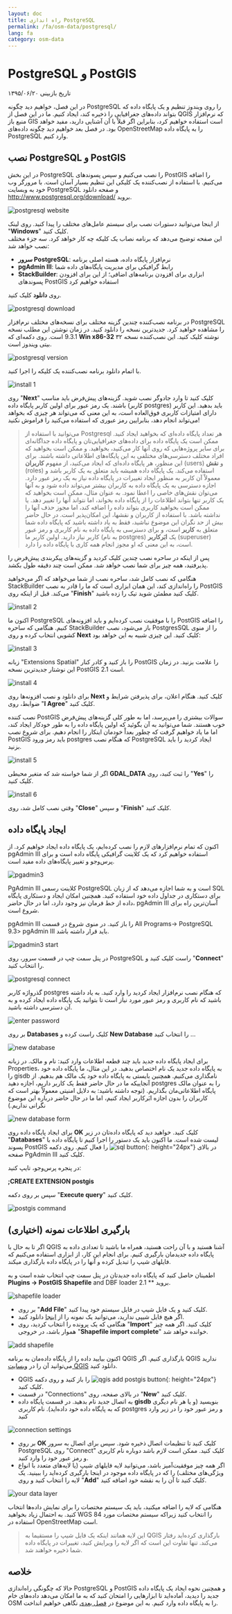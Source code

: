 ```yaml
---
layout: doc
title: راه اندازی PostgreSQL
permalink: /fa/osm-data/postgresql/
lang: fa
category: osm-data
---
```


PostgreSQL و PostGIS
====================

تاریخ بازبینی ۱۳۹۵/۰۶/۲۰

در این فصل، خواهیم دید چگونه PostgreSQL را روی ویندوز تنظیم و یک پایگاه داده که بتواند داده‌های جغرافیایی را ذخیره کند، ایجاد کنیم. ما در این فصل از QGIS که نرم‌افزار منبع باز GIS است استفاده خواهیم کرد، بنابراین اگر قبلاْ با آن آشنایی دارید، مفید خواهد بود. در فصل بعد خواهیم دید چگونه داده‌های OpenStreetMap را به پایگاه داده PostgreSQL وارد کنیم.  

نصب PostgreSQL و PostGIS
----------------------------------

در این بخش PostgreSQL را نصب می‌کنیم و سپس پسوندهای PostGIS را اضافه می‌کنیم. با استفاده از نصب‌کننده یک کلیکی این تنظیم بسیار آسان است. با مرورگر وب خود به وبسایت PostgreSQL و صفحه دانلود <http://www.postgresql.org/download/> بروید.  

![postgresql website][]

از اینجا می‌توانید دستورات نصب برای سیستم عامل‌های مختلف را پیدا کنید. روی لینک "**Windows**" کلیک کنید.  
این صفحه توضیح می‌دهد که برنامه نصاب یک کلیکه چه کار خواهد کرد. سه جزء مختلف نصب خواهد شد:  

* **سرور PostgreSQL**: نرم‌افزار پایگاه داده، هسته اصلی برنامه  
* **pgAdmin III**: رابط گرافیکی برای مدیریت پایگاه‌های داده شما  
* **StackBuilder**: ابزاری برای افزودن برنامه‌های اضافی؛ از این برای افزودن پسوندهای PostGIS استفاده خواهیم کرد  

روی **دانلود** کلیک کنید.  

![postgresql download][]

در برنامه نصب‌کننده چندین گزینه مختلف برای نسخه‌های مختلف نرم‌افزار PostgreSQL را مشاهده خواهید کرد. جدیدترین نسخه را دانلود کنید. در زمان نوشتن این مطلب نسخه 9.3.1 است. روی دکمه‌ای که **Win x86-32** نوشته کلیک کنید. این نصب‌کننده نسخه ۳۲ بیتی ویندوز است.  

![postgresql version][]

با اتمام دانلود برنامه نصب‌کننده یک کلیکه را اجرا کنید.  

![install 1][]

روی "**Next**" کلیک کنید تا وارد جادوگر نصب شوید. گزینه‌های پیش‌فرض باید مناسب باشند. یک رمز عبور برای اولین کاربر پایگاه داده (کاربر postgres) باید بدهید. این کاربر دارای امتیازات کاربری فوق‌العاده است، به این معنی که می‌تواند هر چیزی که بخواهد می‌تواند انجام دهد، بنابرایین رمز عبوری که استفاده می‌کنید را فراموش نکنید!  

> می‌توانید با استفاده از Postgresql هر تعداد پایگاه داده‌ای که بخواهید ایجاد کنید. ممکن است یک پایگاه داده برای داده‌های جغرافیایی‌تان و پایگاه داده جداگانه‌ای برای سایر پروژه‌هایی که روی آنها کار می‌کنید، بخواهید. و ممکن است بخواهید که افراد مختلف دسترسی‌های مختلفی به این پایگاه‌های اطلاعاتی داشته باشند. برای این منظور، هر پایگاه داده‌ای که ایجاد می‌کنید، از مفهوم **کاربران** (users) و **نقش** (roles) استفاده می‌کند. یک پایگاه داده همیشه باید متعلق به یک کاربر باشد و معمولاْ آن کاربر به منظور ایجاد تغییرات در پایگاه داده نیاز به یک رمز عبور دارد. اجازه دسترسی به یک پایگاه داده به کاربران بیشتر می‌تواند داده شود و به آنها می‌توان نقش‌های خاصی را اعطا نمود. به عنوان مثال، ممکن است بخواهید که یک کاربر تنها بتواند اطلاعات را از پایگاه داده بخواند، اما نتواند آنها را تغییر دهد. یا ممکن است بخواهید کاربری بتواند داده را اضافه کند، اما مجوز حذف آنها را نداشته باشد. با استفاده از کاربران و نقشها، این امکان‌پذیر است. در حال حاضر بیش از حد نگران این موضوع نباشید، فقط به یاد داشته باشید که پایگاه داده شما متعلق به **کاربر** است، و برای دسترسی به پایگاه داده به نام کاربری و رمز عبور کاربر نیاز دارید. اولین کاربر ما (به نام postgres) یک **ابَرکاربر** (superuser) است، به این معنی که او مجوز انجام همه کاری با پایگاه داده را دارد.  

پس از اینکه در ساحره نصب چندین کلیک کردید و گزینه‌های پیکربندی پیش‌فرض را پذیرفتید، همه چیز برای شما نصب خواهد شد. ممکن است چند دقیقه طول بکشد.  

هنگامی که نصب کامل شد، ساحره نصب از شما می‌خواهد که اگر می‌خواهید StackBuilder را راه‌اندازی کند، این همان ابزاری است که ما را قادر به نصب PostGIS می‌کند. قبل از اینکه روی "**Finish**" کلیک کنید مطمئن شوید تیک را زده باشید.  

![install 2][]

اکنون ما PostgreSQL را با موفقیت نصب کرده‌ایم و باید افزونه‌های PostGIS را اضافه کنیم. هنگامی که ساحره StackBuilder باز می‌شود، نصب PostgresSQL را از منوی کشویی انتخاب کرده و روی **Next** کلیک کنید. این چیزی شبیه به این خواهد بود:  

![install 3][]

زبانه "Extensions Spatial" را باز کنید و کادر کنار PostGIS را علامت بزنید. در زمان این نوشتار جدیدترین نسخه PostGIS 2.1 است.  

![install 4][]

برای دانلود و نصب افزونه‌ها روی **Next** کلیک کنید. هنگام اعلان، برای پذیرفتن شرایط و ضوابط، روی "**I Agree**" کلیک کنید.  

نصب کننده PostGIS سوالات بیشتری را می‌پرسد، اما به طور کلی گزینه‌های پیش‌فرض خوب هستند. شما می‌توانید به آن بگوئید که اولین پایگاه داده را به طور خودکار ایجاد کند، اما ما یاد خواهیم گرفت که چطور بعداْ خودمان اینکار را انجام دهیم. برای شروع نصب PostGIS باید رمز ورود postgres که هنگام نصب PostgreSQL ایجاد کردید را باید بزنید.  

![install 5][]

اگر از شما خواسته شد که متغیر محیطی **GDAL_DATA** را ثبت کنید، روی "**Yes**" را کلیک کنید.  

![install 6][]

وقتی نصب کامل شد، روی "**Close**" و سپس "**Finish**"  کلیک کنید.  

ایجاد پایگاه داده
--------------------

اکنون که تمام نرم‌افزارهای لازم را نصب کرده‌ایم، یک پایگاه داده ایجاد خواهیم کرد. از pgAdmin III استفاده خواهیم کرد که یک کلاینت گرافیکی پایگاه داده است و برای پرس‌وجو و تغییر
پایگاه‌های داده مفید است.  

![pgadmin3][]

PgAdmin III کلاینت رسمی PostgreSQL است و به شما اجازه می‌دهد که از زبان SQL برای دستکاری در جداول داده خود استفاده کنید. همچنین امکان ایجاد و دستکاری پایگاه داده از خط فرمان نیز وجود دارد، اما در حال حاضر، pgAdmin III آسان‌ترین راه برای شروع است.  

pgAdmin III را باز کنید. در منوی شروع در قسمت  All Programs-> PostgreSQL 9.3> pgAdmin III باید قرار داشته باشد.  

![pgadmin3 start][]

در پنل سمت چپ در قسمت سرور، روی PostgreSQL راست کلیک کنید و "**Connect**" را انتخاب کنید.  

![postgresql connect][]

گذرواژه کاربر postgres که هنگام نصب نرم‌افزار ایجاد کردید را وارد کنید. به یاد داشته باشید که نام کاربری و رمز عبور مورد نیاز است تا بتوانید یک پایگاه داده ایجاد کرده و به آن دسترسی داشته باشید.  

![enter password][]

بر روی **Databases** کلیک راست کرده و **New Database** را انتخاب کنید ...  

![new database][]

برای ایجاد پایگاه داده جدید باید چند قطعه اطلاعات وارد کنید: نام و مالک. در زبانه Properties، به پایگاه داده جدید یک نام اختصاص بدهید. در این مثال، ما پایگاه داده خود را gisdb نامگذاری می‌کنیم. همچنین بایستی به پایگاه داده خود یک مالک هم بدهیم. از آنجاییکه ما در حال حاضر فقط یک کاربر داریم، اجازه دهید postgres را به عنوان مالک پایگاه اطلاعاتی‌مان بگذاریم. (توجه داشته باشید: به دلایل امنیتی معمولاْ بهتر است که کاربران را بدون اجازه ابَرکاربر ایجاد کنیم، اما ما در حال حاضر درباره این موضوع نگرانی نداریم.)  

![new database form][]

<!-- Under the Definition tab, keep the defaults, but next to Template select template_postgis.  This will create our database with the proper spatial columns. -->

برای ایجاد پایگاه داده روی **OK** کلیک کنید. خواهید دید که پایگاه داده‌تان در زیر "**Databases**" لیست شده است. ما اکنون باید یک دستور را اجرا کنیم تا پایگاه داده  با پسوند PostGIS را فعال کنیم. روی دکمه ![sql button][]{: height="24px"} در بالای صفحه PgAdmin III کلیک کنید.  



در پنجره پرس‌وجو، تایپ کنید:  

**;CREATE EXTENSION postgis**  

سپس بر روی دکمه "**Execute query**" کلیک کنید.  

![postgis command][]

بارگیری اطلاعات نمونه (اختیاری)
---------------------------

اگر تا به حال با QGIS آشنا هستید و با آن راحت هستید، همراه ما باشید تا تعدادی داده به پایگاه داده جدیدمان بارگیری کنیم. برای انجام این کار، از ابزاری استفاده می‌کنیم که فایلهای شیپ را تبدیل کرده و آنها را در پایگاه داده بارگذاری میکند.  

اطمینان حاصل کنید که پایگاه داده جدیدتان در پنل سمت چپ انتخاب شده است و به **Plugins -> PostGIS Shapefile** and DBF loader 2.1 ** بروید.

![shapefile loader][]

- 	بر روی "**Add File**" کلیک کنید و یک فایل شیپ در فایل سیستم خود پیدا کنید.
- 	اگر هیچ فایل شیپی ندارید، می‌توانید یک نمونه را از [اینجا](/files/buildings_sample.zip) دانلود کنید.
- 	هنگامی که یک پرونده را انتخاب کردید، روی "**Import**" کلیک کنید. اگر همه چیز هموار باشد، در خروجی "**Shapefile import complete**" خوانده خواهد شد.

![add shapefile][]

اکنون بیایید داده را از پایگاه داده‌مان به برنامه QGIS بارگذاری کنیم. اگر QGIS ندارید می‌توانید آن را در [وبسایت QGIS](http://www.qgis.org/site/forusers/download.html) دانلود کنید.  

- QGIS را باز کنید و روی دکمه ![qgis add postgis button][]{: height="24px"} کلیک کنید.  
- 	در قسمت "Connections" در بالای صفحه، روی "**New**" کلیک کنید.  
- به اتصال جدید نام بدهید. در قسمت پایگاه داده **gisdb** بنویسید (و یا هر نام دیگری که به پایگاه داده خود داده‌اید). نام کاربری postgres و رمز عبور خود را در زیر وارد کنید  

![connection settings][]

- 	بر روی **OK** کلیک کنید تا تنظیمات اتصال ذخیره شود. سپس برای اتصال به سرور PostgreSQL روی "Connect" کلیک کنید. ممکن است لازم باشد دوباره نام کاربری و رمز عبور خود را وارد کنید.  
- اگر همه چیز موفقیت‌آمیز باشد، می‌توانید لایه فایلهای شیپ (یا لایه‌های متعدد با انواع ویژگی‌های مختلف) را که در پایگاه داده موجود در اینجا بارگیری کرده‌اید را ببینید. یک لایه را انتخاب کنید و روی "**Add**" کلیک کنید تا آن را به نقشه خود اضافه کنید.  

![your data layer][]

هنگامی که لایه را اضافه میکنید، باید یک سیستم مختصات را برای نمایش داده‌ها انتخاب کنید. به احتمال زیاد بخواهید WGS 84 را انتخاب کنید زیراکه سیستم مختصات مورد استفاده در OpenStreetMap است.  

> این لایه همانند اینکه یک فایل شیپ را مستقیما به QGIS بارگذاری کرده‌اید رفتار می‌کند. تنها تفاوت این است که اگر لایه را ویرایش کنید، تغییرات در پایگاه داده شما ذخیره خواهند شد.  

خلاصه
-------

حالا که چگونگی راه‌اندازی PostgreSQL و PostGIS و همچنین نحوه ایجاد یک پایگاه داده جدید را دیدید، آماده‌اید تا ابزارهایی را امتحان کنید که به ما امکان می‌دهد داده‌های خام OSM را به پایگاه داده وارد کنیم. به این موضوع در [فصل بعدی](/fa/osm-data/osm2pgsql) نگاهی خواهیم انداخت.  



[postgresql website]: /images/osm-data/postgresql-website.png
[postgresql download]: /images/osm-data/postgresql-download.png
[postgresql version]: /images/osm-data/postgresql-version.png
[install 1]: /images/osm-data/postgresql-install-1.png
[install 2]: /images/osm-data/postgresql-install-2.png
[install 3]: /images/osm-data/postgresql-install-3.png
[install 4]: /images/osm-data/postgresql-install-4.png
[install 5]: /images/osm-data/postgresql-install-5.png
[install 6]: /images/osm-data/postgresql-install-6.png
[pgadmin3]: /images/osm-data/pgadmin3.png
[pgadmin3 start]: /images/osm-data/pgadmin3-start.png
[postgresql connect]: /images/osm-data/postgresql-connect.png
[enter password]: /images/osm-data/enter-password.png
[new database]: /images/osm-data/new-database.png
[new database form]: /images/osm-data/new-database-form.png
[sql button]: /images/osm-data/sql-button.png
[postgis command]: /images/osm-data/postgis-command.png
[shapefile loader]: /images/osm-data/shapefile-loader.png
[add shapefile]: /images/osm-data/add-shapefile.png
[qgis add postgis button]: /images/osm-data/add-postgis-button.png
[connection settings]: /images/osm-data/connection-settings.png
[your data layer]: /images/osm-data/your-data-layer.png







